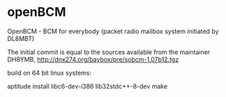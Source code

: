 openBCM
=======

OpenBCM - BCM for everybody (packet radio mailbox system initiated by DL8MBT)

The initial commit is equal to the sources available from the maintainer DH8YMB,
http://dnx274.org/baybox/pre/sobcm-1.07b12.tgz

build on 64 bit linux systems:

aptitude install libc6-dev-i386 lib32stdc++-8-dev
make
